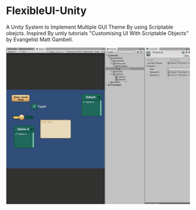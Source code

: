 # FlexibleUI-Unity
A Unity System to Implement Multiple GUI Theme By using Scriptable obejcts. Inspired By untiy tutorials "Customising UI With Scriptable Objects" by Evangelist Matt Gambell.


![](output.gif)
